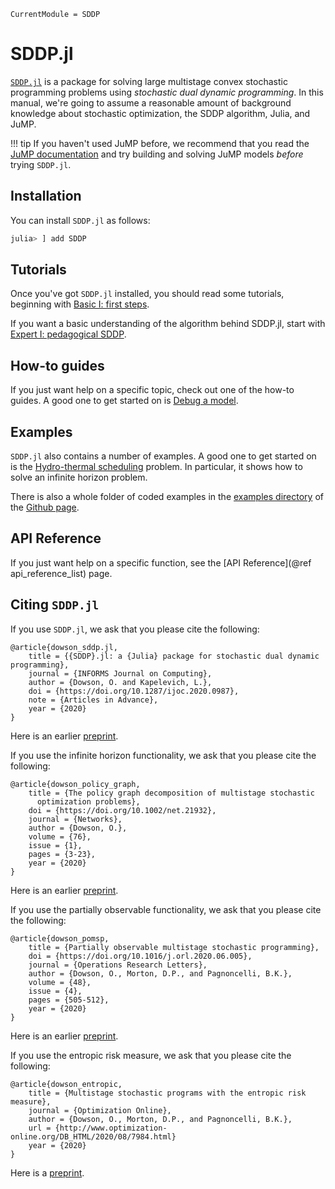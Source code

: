 ```@meta
CurrentModule = SDDP
```

# SDDP.jl

[`SDDP.jl`](https://github.com/odow/SDDP.jl) is a package for solving large
multistage convex stochastic programming problems using *stochastic dual dynamic
programming*. In this manual, we're going to assume a reasonable amount of
background knowledge about stochastic optimization, the SDDP algorithm, Julia,
and JuMP.

!!! tip
    If you haven't used JuMP before, we recommend that you read the
    [JuMP documentation](http://www.juliaopt.org/JuMP.jl/latest/) and try
    building and solving JuMP models _before_ trying `SDDP.jl`.

## Installation

You can install `SDDP.jl` as follows:

```julia
julia> ] add SDDP
```

## Tutorials

Once you've got `SDDP.jl` installed, you should read some tutorials, beginning
with [Basic I: first steps](@ref).

If you want a basic understanding of the algorithm behind SDDP.jl, start with
[Expert I: pedagogical SDDP](@ref).
## How-to guides

If you just want help on a specific topic, check out one of the how-to guides. A
good one to get started on is [Debug a model](@ref).

## Examples

`SDDP.jl` also contains a number of examples. A good one to get started on is
the [Hydro-thermal scheduling](@ref) problem. In particular, it shows how to
solve an infinite horizon problem.

There is also a whole folder of coded examples in the [examples directory](https://github.com/odow/SDDP.jl/tree/master/examples)
of the [Github page](https://github.com/odow/SDDP.jl).

## API Reference

If you just want help on a specific function, see the [API Reference](@ref api_reference_list)
page.

## Citing `SDDP.jl`

If you use `SDDP.jl`, we ask that you please cite the following:
```
@article{dowson_sddp.jl,
	title = {{SDDP}.jl: a {Julia} package for stochastic dual dynamic programming},
	journal = {INFORMS Journal on Computing},
	author = {Dowson, O. and Kapelevich, L.},
	doi = {https://doi.org/10.1287/ijoc.2020.0987},
	note = {Articles in Advance},
	year = {2020}
}
```
Here is an earlier [preprint](http://www.optimization-online.org/DB_FILE/2017/12/6388.pdf).

If you use the infinite horizon functionality, we ask that you please cite the
following:
```
@article{dowson_policy_graph,
	title = {The policy graph decomposition of multistage stochastic
      optimization problems},
	doi = {https://doi.org/10.1002/net.21932},
	journal = {Networks},
	author = {Dowson, O.},
	volume = {76},
	issue = {1},
	pages = {3-23},
	year = {2020}
}
```
Here is an earlier [preprint](http://www.optimization-online.org/DB_HTML/2018/11/6914.html).

If you use the partially observable functionality, we ask that you please cite the
following:
```
@article{dowson_pomsp,
	title = {Partially observable multistage stochastic programming},
	doi = {https://doi.org/10.1016/j.orl.2020.06.005},
	journal = {Operations Research Letters},
	author = {Dowson, O., Morton, D.P., and Pagnoncelli, B.K.},
	volume = {48},
	issue = {4},
	pages = {505-512},
	year = {2020}
}
```
Here is an earlier [preprint](http://www.optimization-online.org/DB_HTML/2019/03/7141.html).

If you use the entropic risk measure, we ask that you please cite the following:
```
@article{dowson_entropic,
	title = {Multistage stochastic programs with the entropic risk measure},
	journal = {Optimization Online},
	author = {Dowson, O., Morton, D.P., and Pagnoncelli, B.K.},
	url = {http://www.optimization-online.org/DB_HTML/2020/08/7984.html}
	year = {2020}
}
```
Here is a [preprint](http://www.optimization-online.org/DB_HTML/2020/08/7984.html).
